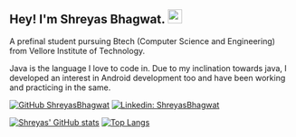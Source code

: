 

## Hey! I'm Shreyas Bhagwat. <img src="https://media.giphy.com/media/hvRJCLFzcasrR4ia7z/giphy.gif" width="25px">
A prefinal student pursuing Btech (Computer Science and Engineering) from Vellore Institute of Technology.

Java is the language I love to code in. Due to my inclination towards java, I developed an interest in Android development too and have been working and practicing in the same.

[![GitHub ShreyasBhagwat](https://img.shields.io/github/followers/ShreyasBhagwat?label=follow&style=social)](https://github.com/ShreyasBhagwat)
[![Linkedin: ShreyasBhagwat](https://img.shields.io/badge/-shreyas%20bhagwat%2001-blue?style=flat-square&logo=Linkedin&logoColor=white&link=https://www.linkedin.com/in/shreyas-bhagwat-01/)](https://www.linkedin.com/in/shreyas-bhagwat-01/)


[![Shreyas' GitHub stats](https://github-readme-stats.vercel.app/api?username=shreyasbhagwat&hide=issues&count_private=true&show_icons=true&theme=calm)](https://github.com/shreyasbhagwat/github-readme-stats)
[![Top Langs](https://github-readme-stats.vercel.app/api/top-langs/?username=shreyasbhagwat&layout=compact&theme=calm)](https://github.com/shreyasbhagwat/github-readme-stats)


